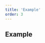 ```yaml
---
title: 'Example'
order: 3
---
```


## Example
<pattern path="src/pages/JS_helpers/cookie/pattern/intro"></pattern>
